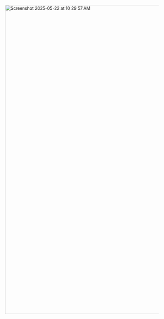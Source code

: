 <img width="1012" alt="Screenshot 2025-05-22 at 10 29 57 AM" src="https://github.com/user-attachments/assets/39007542-896b-4cf3-a4ad-2bf133fec1eb" />
